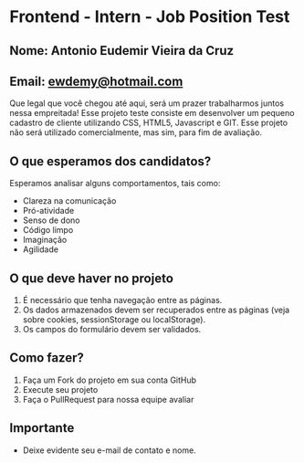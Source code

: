 # Frontend - Intern - Job Position Test
## Nome: Antonio Eudemir Vieira da Cruz
## Email: ewdemy@hotmail.com
Que legal que você chegou até aqui, será um prazer trabalharmos juntos nessa empreitada! 
Esse projeto teste consiste em desenvolver um pequeno cadastro de cliente utilizando CSS, HTML5, Javascript e GIT. 
Esse projeto não será utilizado comercialmente, mas sim, para fim de avaliação.

## O que esperamos dos candidatos?
Esperamos analisar alguns comportamentos, tais como:

- Clareza na comunicação
- Pró-atividade
- Senso de dono
- Código limpo
- Imaginação
- Agilidade

## O que deve haver no projeto
1) É necessário que tenha navegação entre as páginas.
2) Os dados armazenados devem ser recuperados entre as páginas (veja sobre cookies, sessionStorage ou localStorage).
3) Os campos do formulário devem ser validados.

## Como fazer?
1) Faça um Fork do projeto em sua conta GitHub
2) Execute seu projeto
3) Faça o PullRequest para nossa equipe avaliar


## Importante
- Deixe evidente seu e-mail de contato e nome.

